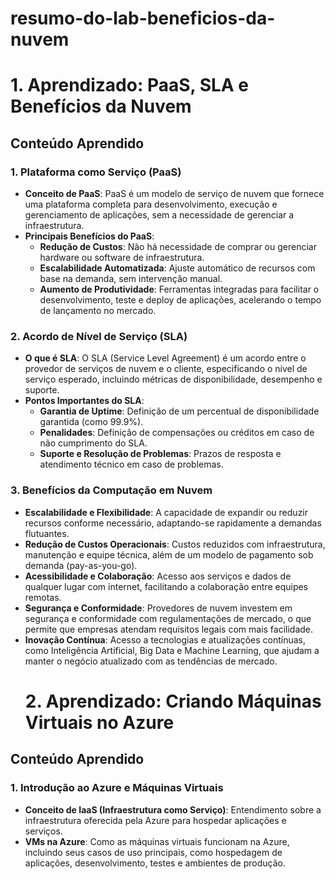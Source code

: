 # resumo-do-lab-beneficios-da-nuvem

# 1. Aprendizado: PaaS, SLA e Benefícios da Nuvem

## Conteúdo Aprendido

### 1. Plataforma como Serviço (PaaS)
- **Conceito de PaaS**: PaaS é um modelo de serviço de nuvem que fornece uma plataforma completa para desenvolvimento, execução e gerenciamento de aplicações, sem a necessidade de gerenciar a infraestrutura.
- **Principais Benefícios do PaaS**:
  - **Redução de Custos**: Não há necessidade de comprar ou gerenciar hardware ou software de infraestrutura.
  - **Escalabilidade Automatizada**: Ajuste automático de recursos com base na demanda, sem intervenção manual.
  - **Aumento de Produtividade**: Ferramentas integradas para facilitar o desenvolvimento, teste e deploy de aplicações, acelerando o tempo de lançamento no mercado.

### 2. Acordo de Nível de Serviço (SLA)
- **O que é SLA**: O SLA (Service Level Agreement) é um acordo entre o provedor de serviços de nuvem e o cliente, especificando o nível de serviço esperado, incluindo métricas de disponibilidade, desempenho e suporte.
- **Pontos Importantes do SLA**:
  - **Garantia de Uptime**: Definição de um percentual de disponibilidade garantida (como 99.9%).
  - **Penalidades**: Definição de compensações ou créditos em caso de não cumprimento do SLA.
  - **Suporte e Resolução de Problemas**: Prazos de resposta e atendimento técnico em caso de problemas.

### 3. Benefícios da Computação em Nuvem
- **Escalabilidade e Flexibilidade**: A capacidade de expandir ou reduzir recursos conforme necessário, adaptando-se rapidamente a demandas flutuantes.
- **Redução de Custos Operacionais**: Custos reduzidos com infraestrutura, manutenção e equipe técnica, além de um modelo de pagamento sob demanda (pay-as-you-go).
- **Acessibilidade e Colaboração**: Acesso aos serviços e dados de qualquer lugar com internet, facilitando a colaboração entre equipes remotas.
- **Segurança e Conformidade**: Provedores de nuvem investem em segurança e conformidade com regulamentações de mercado, o que permite que empresas atendam requisitos legais com mais facilidade.
- **Inovação Contínua**: Acesso a tecnologias e atualizações contínuas, como Inteligência Artificial, Big Data e Machine Learning, que ajudam a manter o negócio atualizado com as tendências de mercado.
  # 2. Aprendizado: Criando Máquinas Virtuais no Azure
## Conteúdo Aprendido

### 1. Introdução ao Azure e Máquinas Virtuais
- **Conceito de IaaS (Infraestrutura como Serviço)**: Entendimento sobre a infraestrutura oferecida pela Azure para hospedar aplicações e serviços.
- **VMs na Azure**: Como as máquinas virtuais funcionam na Azure, incluindo seus casos de uso principais, como hospedagem de aplicações, desenvolvimento, testes e ambientes de produção.
